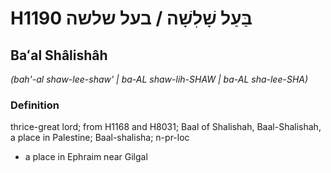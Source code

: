 # H1190 בַּעַל שָׁלִשָׁה / בעל שלשה

## Baʻal Shâlishâh

_(bah'-al shaw-lee-shaw' | ba-AL shaw-lih-SHAW | ba-AL sha-lee-SHA)_

### Definition

thrice-great lord; from H1168 and H8031; Baal of Shalishah, Baal-Shalishah, a place in Palestine; Baal-shalisha; n-pr-loc

- a place in Ephraim near Gilgal
